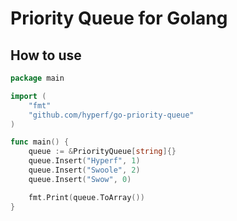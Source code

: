 # Priority Queue for Golang

## How to use

```go
package main

import (
	"fmt"
	"github.com/hyperf/go-priority-queue"
)

func main() {
	queue := &PriorityQueue[string]{}
	queue.Insert("Hyperf", 1)
	queue.Insert("Swoole", 2)
	queue.Insert("Swow", 0)

	fmt.Print(queue.ToArray())
}
```